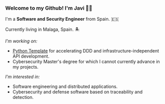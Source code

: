 ### Welcome to my Github! I'm Javi 👋🏻

I'm a **Software and Security Engineer** from Spain. 🇪🇸

Currently living in Malaga, Spain. 🏝

_I'm working on:_

* [Python Template](https://github.com/jparadadev/python-ddd-skeleton) for accelerating DDD and infrastructure-independent API development.
* Cybersecurity Master's degree for which I cannot currently advance in my projects.

_I'm interested in:_

* Software engineering and distributed applications.
* Cybersecurity and defense software based on traceability and detection.
